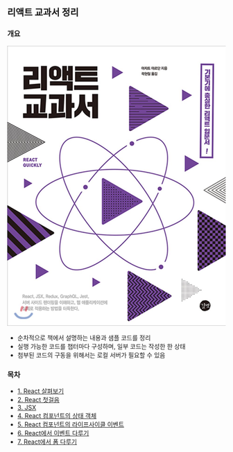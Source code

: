 ## 리액트 교과서 정리


### 개요

![리액트 교과서](./assets/cover.jpg)

- 순차적으로 책에서 설명하는 내용과 샘플 코드를 정리
- 실행 가능한 코드를 챕터마다 구성하며, 일부 코드는 작성한 한 상태
- 첨부된 코드의 구동을 위해서는 로컬 서버가 필요할 수 있음

### 목차

- [1. React 살펴보기](documents/01.md)
- [2. React 첫걸음](documents/02.md)
- [3. JSX](documents/03.md)
- [4. React 컴포넌트의 상태 객체](documents/04.md)
- [5. React 컴포넌트의 라이프사이클 이벤트](documents/05.md)
- [6. React에서 이벤트 다루기](documents/06.md)
- [7. React에서 폼 다루기](documents/07.md)
